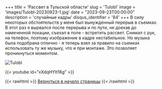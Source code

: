 +++
title = 'Рассвет в Тульской области'
slug = 'Tulobl'
image = 'images/Tulobl-20230923-1.jpg'
date = "2023-09-23T00:00:00"
description = 'случайные кадры'
disqus_identifier = '84'
+++
В силу некоторых обстоятельств у меня был вынужденный перерыв в съемках. В этот раз я вырвался после перерыва и по пути, не доехав до намеченной локации, съехал в поле - встретить рассвет. Снимал с рук, на телефон, поэтому изображение в кадре нестабильное. Но музыка была подобрана отлично - я теперь взял за правило на съемках использовать ту же музыку, что и при монтаже. Это позволяет проникнуться моментом.

![Tulobl](/images/Tulobl-20230923-2.jpg)

{{< youtube id="xXdqHYIt18g" >}}

{{< rawhtml >}}
<a href="#">Вернуться в начало страницы</a>
{{< /rawhtml >}}
